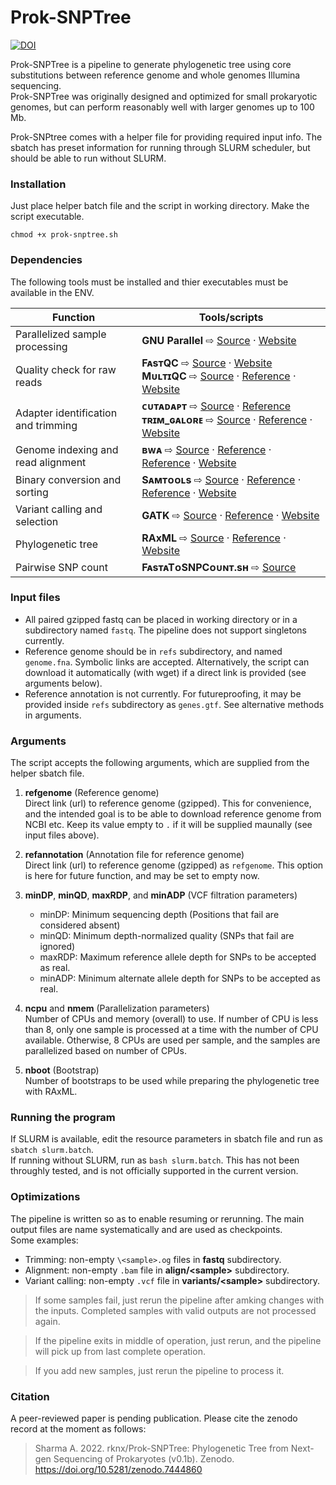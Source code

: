 # Prok-SNPTree

[![DOI](https://zenodo.org/badge/423667401.svg)](https://zenodo.org/badge/latestdoi/423667401)

Prok-SNPTree is a pipeline to generate phylogenetic tree using core substitutions between reference genome and whole genomes Illumina sequencing.  
Prok-SNPTree was originally designed and optimized for small prokaryotic genomes, but can perform reasonably well with larger genomes up to 100 Mb.

Prok-SNPtree comes with a helper file for providing required input info. The sbatch has preset information for running through SLURM scheduler, but should be able to run without SLURM. 

### Installation
Just place helper batch file and the script in working directory. Make the script executable.
```
chmod +x prok-snptree.sh
```

### Dependencies
The following tools must be installed and thier executables must be available in the ENV.

| Function | Tools/scripts |
| --- | --- |
| Parallelized sample processing | **GNU Parallel** ⇨ [Source](https://gnu.askapache.com/parallel/) · [Website](https://www.gnu.org/software/parallel/) |
| Quality check for raw reads | **FᴀsᴛQC** ⇨ [Source](https://github.com/s-andrews/FastQC) · [Website](https://www.bioinformatics.babraham.ac.uk/projects/fastqc/) <br /> **MᴜʟᴛɪQC** ⇨ [Source](https://github.com/ewels/MultiQC) · [Reference](http://dx.doi.org/10.1093/bioinformatics/btw354) · [Website](https://multiqc.info/) |
| Adapter identification and trimming | **ᴄᴜᴛᴀᴅᴀᴘᴛ** ⇨ [Source](https://github.com/marcelm/cutadapt/) · [Reference](http://dx.doi.org/10.14806/ej.17.1.200) <br /> **ᴛʀɪᴍ_ɢᴀʟᴏʀᴇ** ⇨ [Source](https://github.com/FelixKrueger/TrimGalore) · [Reference](https://doi.org/10.5281/zenodo.5127899) · [Website](https://www.bioinformatics.babraham.ac.uk/projects/trim_galore/) |
| Genome indexing and read alignment | **ʙᴡᴀ** ⇨ [Source](https://github.com/lh3/bwa) · [Reference](https://doi.org/10.1093/bioinformatics/btp324) · [Reference](https://doi.org/10.48550/arXiv.1303.3997) · [Website](https://bio-bwa.Sourceforge.net/) |
| Binary conversion and sorting | **Sᴀᴍᴛᴏᴏʟs** ⇨ [Source](https://github.com/samtools/samtools) · [Reference](https://doi.org/10.1093/bioinformatics/btp352) · [Reference](https://doi.org/10.1093/gigascience/giab008) · [Website](http://www.htslib.org/) |
| Variant calling and selection | **GATK** ⇨ [Source](https://github.com/broadinstitute/gatk) · [Reference](http://dx.doi.org/10.1038/ng.806) · [Website](https://gatk.broadinstitute.org/) |
| Phylogenetic tree | **RAxML** ⇨ [Source](https://github.com/stamatak/standard-RAxML) · [Reference](https://doi.org/10.1093/bioinformatics/btu033) · [Website](https://cme.h-its.org/exelixis/web/software/raxml/) |
| Pairwise SNP count | **FᴀsᴛᴀTᴏSNPCᴏᴜɴᴛ.sʜ** ⇨ [Source](https://gist.github.com/rknx/3d3ad3b93ad963be84d7f2840486e07f) |

### Input files
- All paired gzipped fastq can be placed in working directory or in a subdirectory named `fastq`. The pipeline does not support singletons currently.
- Reference genome should be in `refs` subdirectory, and named `genome.fna`. Symbolic links are accepted. Alternatively, the script can download it automatically (with wget) if a direct link is provided (see arguments below).
- Reference annotation is not currently. For futureproofing, it may be provided inside `refs` subdirectory as `genes.gtf`. See alternative methods in arguments.

### Arguments

The script accepts the following arguments, which are supplied from the helper sbatch file.

1. **refgenome** (Reference genome)  
Direct link (url) to reference genome (gzipped). This for convenience, and the intended goal is to be able to download reference genome from NCBI etc. Keep its value empty to `.` if it will be supplied maunally (see input files above).

2. **refannotation** (Annotation file for reference genome)  
Direct link (url) to reference genome (gzipped) as `refgenome`. This option is here for future function, and may be set to empty now.

3. **minDP**, **minQD**, **maxRDP**, and **minADP** (VCF filtration parameters)

    - minDP: Minimum sequencing depth (Positions that fail are considered absent)
    - minQD: Minimum depth-normalized quality (SNPs that fail are ignored)
    - maxRDP: Maximum reference allele depth for SNPs to be accepted as real.
    - minADP: Minimum alternate allele depth for SNPs to be accepted as real.

4. **ncpu** and **nmem** (Parallelization parameters)  
Number of CPUs and memory (overall) to use. If number of CPU is less than 8, only one sample is processed at a time with the number of CPU available. Otherwise, 8 CPUs are used per sample, and the samples are parallelized based on number of CPUs.

5. **nboot** (Bootstrap)  
Number of bootstraps to be used while preparing the phylogenetic tree with RAxML.

### Running the program

If SLURM is available, edit the resource parameters in sbatch file and run as `sbatch slurm.batch`.  
If running without SLURM, run as `bash slurm.batch`. This has not been throughly tested, and is not officially supported in the current version.

### Optimizations
The pipeline is written so as to enable resuming or rerunning. The main output files are name systematically and are used as checkpoints.  
Some examples:
- Trimming: non-empty `\<sample>.og` files in **fastq** subdirectory.
- Alignment: non-empty `.bam` file in **align/\<sample>** subdirectory.
- Variant calling: non-empty `.vcf` file in **variants/\<sample>** subdirectory.

> If some samples fail, just rerun the pipeline after amking changes with the inputs. Completed samples with valid outputs are not processed again.  

> If the pipeline exits in middle of operation, just rerun, and the pipeline will pick up from last complete operation.

> If you add new samples, just rerun the pipeline to process it.

### Citation
A peer-reviewed paper is pending publication. Please cite the zenodo record at the moment as follows:  
> Sharma A. 2022. rknx/Prok-SNPTree: Phylogenetic Tree from Next-gen Sequencing of Prokaryotes (v0.1b). Zenodo. https://doi.org/10.5281/zenodo.7444860

